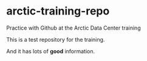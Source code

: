 # arctic-training-repo
Practice with Github at the Arctic Data Center training


This is a test repository for the training.

And it has lots of **good** information.
